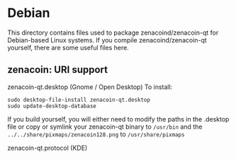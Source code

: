 
Debian
====================
This directory contains files used to package zenacoind/zenacoin-qt
for Debian-based Linux systems. If you compile zenacoind/zenacoin-qt yourself, there are some useful files here.

## zenacoin: URI support ##


zenacoin-qt.desktop  (Gnome / Open Desktop)
To install:

	sudo desktop-file-install zenacoin-qt.desktop
	sudo update-desktop-database

If you build yourself, you will either need to modify the paths in
the .desktop file or copy or symlink your zenacoin-qt binary to `/usr/bin`
and the `../../share/pixmaps/zenacoin128.png` to `/usr/share/pixmaps`

zenacoin-qt.protocol (KDE)

